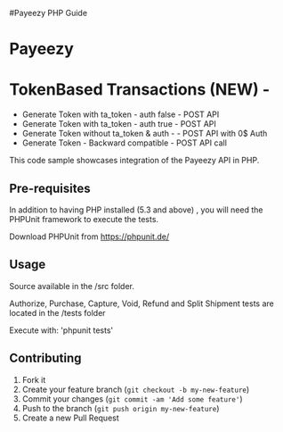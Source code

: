 #Payeezy PHP Guide

# Payeezy

# TokenBased Transactions (NEW) - 
*	Generate Token with ta_token - auth false - POST API
*	Generate Token with ta_token - auth true - POST API
*	Generate Token without  ta_token & auth -  - POST API with 0$ Auth
*	Generate Token - Backward compatible -  POST API call

This code sample showcases integration of the Payeezy API in PHP. 

## Pre-requisites

In addition to having PHP installed (5.3 and above) , you will need the PHPUnit framework to execute the tests.

Download PHPUnit from https://phpunit.de/


## Usage

Source available in the /src folder.

Authorize, Purchase, Capture, Void, Refund and Split Shipment tests are located in the /tests folder

Execute with: 'phpunit tests'


## Contributing

1. Fork it 
2. Create your feature branch (`git checkout -b my-new-feature`)
3. Commit your changes (`git commit -am 'Add some feature'`)
4. Push to the branch (`git push origin my-new-feature`)
5. Create a new Pull Request
